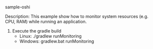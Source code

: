 sample-oshi

Description:
This example show how to monitor system resources (e.g. CPU, RAM) while running an application.

1. Execute the gradle build
   - Linux: ./gradlew runMonitoring
   - Windows: gradlew.bat runMonitoring
